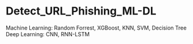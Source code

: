 # Detect_URL_Phishing_ML-DL

Machine Learning: Random Forrest, XGBoost, KNN, SVM, Decision Tree
Deep Learning: CNN, RNN-LSTM
